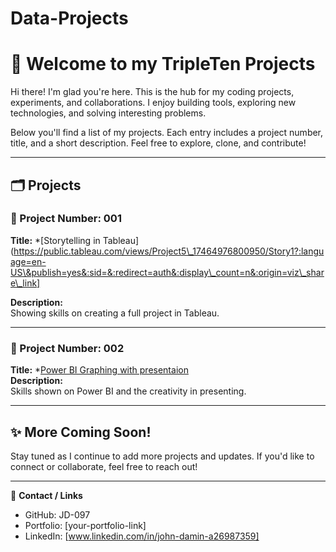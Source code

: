 # Data-Projects
# 👋 Welcome to my TripleTen Projects

Hi there! I'm glad you're here. This is the hub for my coding projects, experiments, and collaborations. I enjoy building tools, exploring new technologies, and solving interesting problems.

Below you'll find a list of my projects. Each entry includes a project number, title, and a short description. Feel free to explore, clone, and contribute!

---

## 🗂 Projects

<!-- Template Start: Copy and fill out for each new project -->

### 📌 Project Number: 001  
**Title:** *[Storytelling in Tableau](https://public.tableau.com/views/Project5\_17464976800950/Story1?:language=en-US\&publish=yes&:sid=&:redirect=auth&:display\_count=n&:origin=viz\_share\_link]
  
**Description:**  
Showing skills on creating a full project in Tableau.

---

### 📌 Project Number: 002  
**Title:** *[Power BI Graphing with presentaion](https://docs.google.com/presentation/d/1J8YoDbjIYt-scI1iS-lG18W7iC7tz0FRMDLPtmcgiPE/edit?usp=drive_link)  
**Description:**  
Skills shown on Power BI and the creativity in presenting. 

---



## ✨ More Coming Soon!

Stay tuned as I continue to add more projects and updates. If you'd like to connect or collaborate, feel free to reach out!

---

🔗 **Contact / Links**  
- GitHub: JD-097  
- Portfolio: [your-portfolio-link]  
- LinkedIn: [www.linkedin.com/in/john-damin-a26987359]  


